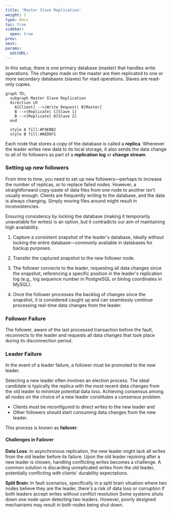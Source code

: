 ```yaml
---
title: 'Master Slave Replication'
weight: 1
type: docs
toc: true
sidebar:
  open: true
prev: 
next:
params:
  editURL:
---
```


In this setup, there is one primary database (master) that handles write operations. The changes made on the master are then replicated to one or more secondary databases (slaves) for read operations. Slaves are read-only copies.

```mermaid
graph TD;
  subgraph Master Slave Replication
  direction LR
    A[Client] -->|Write Request| B[Master]
    B -->|Replicate| C[Slave 1]
    B -->|Replicate| D[Slave 2]
  end

  style A fill:#F9EBB2
  style B fill:#AED6F1

```

Each node that stores a copy of the database is called a **replica**. Whenever the leader writes new data to its local storage, it also sends the data change to all of its followers as part of a **replication log** or **change stream**.

### Setting up new followers

From time to time, you need to set up new followers—perhaps to increase the number of replicas, or to replace failed nodes. However, a straightforward copy-paste of data files from one node to another isn't usually enough. Clients are frequently writing to the database, and the data is always changing. Simply moving files around might result in inconsistencies.

Ensuring consistency by locking the database (making it temporarily unavailable for writes) is an option, but it contradicts our aim of maintaining high availability.


1. Capture a consistent snapshot of the leader's database, ideally without locking the entire database—commonly available in databases for backup purposes.

2. Transfer the captured snapshot to the new follower node.

3. The follower connects to the leader, requesting all data changes since the snapshot, referencing a specific position in the leader's replication log (e.g., log sequence number in PostgreSQL or binlog coordinates in MySQL).

4. Once the follower processes the backlog of changes since the snapshot, it is considered caught up and can seamlessly continue processing real-time data changes from the leader.

### Follower Failure

The follower, aware of the last processed transaction before the fault, reconnects to the leader and requests all data changes that took place during its disconnection period.

### Leader Failure

In the event of a leader failure, a follower must be promoted to the new leader. 

Selecting a new leader often involves an election process. The ideal candidate is typically the replica with the most recent data changes from the old leader to minimize potential data loss. Achieving consensus among all nodes on the choice of a new leader constitutes a consensus problem.

- Clients must be reconfigured to direct writes to the new leader and 
- Other followers should start consuming data changes from the new leader.

This process is known as **failover**.

#### Challenges in Failover

**Data Loss**: In asynchronous replication, the new leader might lack all writes from the old leader before its failure. Upon the old leader rejoining after a new leader is chosen, handling conflicting writes becomes a challenge. A common solution is discarding unreplicated writes from the old leader, potentially conflicting with clients' durability expectations.

**Split Brain**: In fault scenarios, specifically in a split brain situation where two nodes believe they are the leader, there's a risk of data loss or corruption if both leaders accept writes without conflict resolution Some systems shuts down one node upon detecting two leaders. However, poorly designed mechanisms may result in both nodes being shut down.